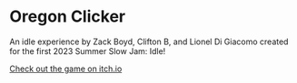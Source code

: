 # Oregon Clicker
An idle experience by Zack Boyd, Clifton B, and Lionel Di Giacomo created for the first 2023 Summer Slow Jam: Idle!

[Check out the game on itch.io](https://thefroglogs.itch.io/oregon-clicker)
